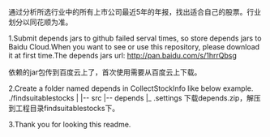 通过分析所选行业中的所有上市公司最近5年的年报，找出适合自己的股票。行业划分以同花顺为准。

1.Submit depends jars to github failed serval times, so store depends jars to Baidu Cloud.When you want to see or use this repository, please download it at first time.The depends jars url: http://pan.baidu.com/s/1hrrQbsg

依赖的jar包传到百度云上了，首次使用需要从百度云上下载。

2.Create a folder named depends in CollectStockInfo like below example.
./findsuitablestocks
    |
    |-- src
    |-- depends
    |_ .settings
下载depends.zip，解压到工程目录findsuitablestocks下。

3.Thank you for looking this readme.
